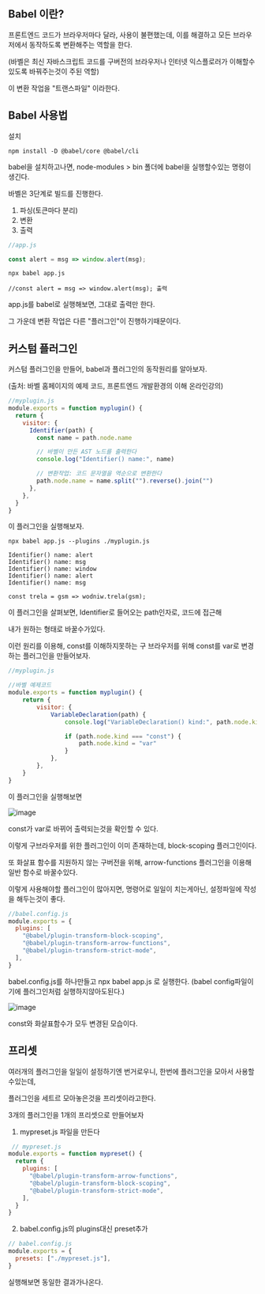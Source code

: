 ## Babel 이란?

프론트엔드 코드가 브라우저마다 달라, 사용이 불편했는데,
이를 해결하고 모든 브라우저에서 동작하도록 변환해주는 역할을 한다.

(바벨은 최신 자바스크립트 코드를 구버전의 브라우저나 인터넷 익스플로러가 이해할수있도록
바꿔주는것이 주된 역할)

이 변환 작업을 "트랜스파일" 이라한다.

## Babel 사용법 

설치
```node
npm install -D @babel/core @babel/cli
```
babel을 설치하고나면, node-modules > bin 폴더에 babel을 실행할수있는 명령이생긴다.

바벨은 3단계로 빌드를 진행한다.

1. 파싱(토큰마다 분리)
2. 변환
3. 출력

```js
//app.js

const alert = msg => window.alert(msg);
```

```node
npx babel app.js

//const alert = msg => window.alert(msg); 출력
```

app.js를 babel로 실행해보면, 그대로 출력만 한다.

그 가운데 변환 작업은 다른 "플러그인"이 진행하기때문이다.

## 커스텀 플러그인

커스텀 플러그인을 만들어, babel과 플러그인의 동작원리를 알아보자.

(출처: 바벨 홈페이지의 예제 코드, 프론트엔드 개발환경의 이해 온라인강의)

```js
//myplugin.js
module.exports = function myplugin() {
  return {
    visitor: {
      Identifier(path) {
        const name = path.node.name

        // 바벨이 만든 AST 노드를 출력한다
        console.log("Identifier() name:", name)

        // 변환작업: 코드 문자열을 역순으로 변환한다
        path.node.name = name.split("").reverse().join("")
      },
    },
  }
}

```
이 플러그인을 실행해보자.

```node
npx babel app.js --plugins ./myplugin.js
```
```
Identifier() name: alert
Identifier() name: msg
Identifier() name: window
Identifier() name: alert
Identifier() name: msg

const trela = gsm => wodniw.trela(gsm);
```

이 플러그인을 살펴보면, Identifier로 들어오는 path인자로, 코드에 접근해

내가 원하는 형태로 바꿀수가있다.

이런 원리를 이용해, const를 이해하지못하는 구 브라우저를 위해 const를 var로 변경하는 플러그인을 만들어보자.


```js
//myplugin.js

//바벨 예제코드
module.exports = function myplugin() {
    return {
        visitor: {
            VariableDeclaration(path) {
                console.log("VariableDeclaration() kind:", path.node.kind) // const

                if (path.node.kind === "const") {
                    path.node.kind = "var"
                }
            },
        },
    }
}
```

이 플러그인을 실행해보면

![image](https://github.com/user-attachments/assets/d1d9a484-ac67-45ed-bc84-2224d71a6790)

const가 var로 바뀌어 출력되는것을 확인할 수 있다.

이렇게 구브라우저를 위한 플러그인이 이미 존재하는데, block-scoping 플러그인이다.

또 화살표 함수를 지원하지 않는 구버전을 위해, arrow-functions 플러그인을 이용해 일반 함수로 바꿀수있다.

이렇게 사용해야할 플러그인이 많아지면, 명령어로 일일이 치는게아닌, 설정파일에 작성을 해두는것이 좋다.


```js
//babel.config.js
module.exports = {
  plugins: [
    "@babel/plugin-transform-block-scoping",
    "@babel/plugin-transform-arrow-functions",
    "@babel/plugin-transform-strict-mode",
  ],
}
```

babel.config.js를 하나만들고 npx babel app.js 로 실행한다. (babel config파일이기에 플러그인처럼 실행하지않아도된다.)


![image](https://github.com/user-attachments/assets/06fc078d-3653-42fa-892a-d91f7e3f95b9)

const와 화살표함수가 모두 변경된 모습이다.

## 프리셋

여러개의 플러그인을 일일이 설정하기엔 번거로우니, 한번에 플러그인을 모아서 사용할수있는데,

플러그인을 세트르 모아놓은것을 프리셋이라고한다. 

3개의 플러그인을 1개의 프리셋으로 만들어보자

1. mypreset.js 파일을 만든다
 
```js
 // mypreset.js
module.exports = function mypreset() {
  return {
    plugins: [
      "@babel/plugin-transform-arrow-functions",
      "@babel/plugin-transform-block-scoping",
      "@babel/plugin-transform-strict-mode",
    ],
  }
}

```
2. babel.config.js의 plugins대신 preset추가

```js
// babel.config.js
module.exports = {
  presets: ["./mypreset.js"],
}
```

실행해보면 동일한 결과가나온다. 


